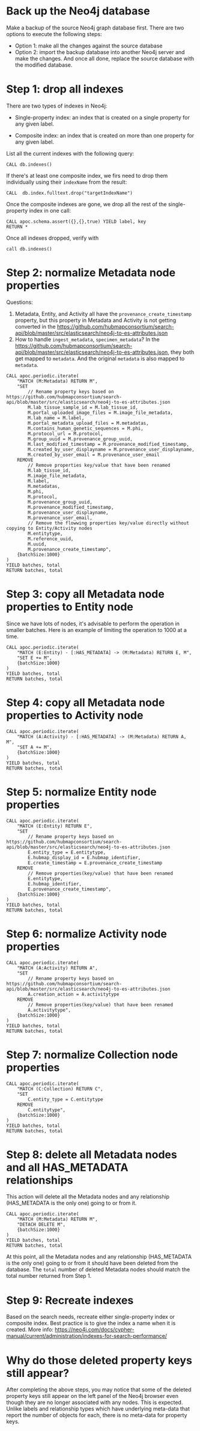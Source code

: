 # Back up the Neo4j database

Make a backup of the source Neo4j graph database first. There are two options to execute the following steps:

- Option 1: make all the changes against the source database
- Option 2: import the backup database into another Neo4j server and make the changes. And once all done, replace the source database with the modified database.

# Step 1: drop all indexes

There are two types of indexes in Neo4j:

- Single-property index: an index that is created on a single property for any given label.

- Composite index: an index that is created on more than one property for any given label.

List all the current indexes with the following query:

````
CALL db.indexes()
````

If there's at least one composite index, we firs need to drop them individually using their `indexName` from the result:

````
CALL  db.index.fulltext.drop("targetIndexName")
````

Once the composite indexes are gone, we drop all the rest of the single-property index in one call:

````
CALL apoc.schema.assert({},{},true) YIELD label, key 
RETURN *
````

Once all indexes dropped, verify with 

````
call db.indexes()
````

# Step 2: normalize Metadata node properties

Questions: 
1. Metadata, Entity, and Activity all have the `provenance_create_timestamp` property, but this property in Metadata and Activity is not getting converted in the https://github.com/hubmapconsortium/search-api/blob/master/src/elasticsearch/neo4j-to-es-attributes.json
2. How to handle `ingest_metadata`, `specimen_metadata`? In the https://github.com/hubmapconsortium/search-api/blob/master/src/elasticsearch/neo4j-to-es-attributes.json, they both get mapped to `metadata`. And the original `metadata` is also mapped to `metadata`.

````
CALL apoc.periodic.iterate(
    "MATCH (M:Metadata) RETURN M", 
    "SET 
        // Rename property keys based on https://github.com/hubmapconsortium/search-api/blob/master/src/elasticsearch/neo4j-to-es-attributes.json
        M.lab_tissue_sample_id = M.lab_tissue_id,
        M.portal_uploaded_image_files = M.image_file_metadata,
        M.lab_name = M.label,
        M.portal_metadata_upload_files = M.metadatas,
        M.contains_human_genetic_sequences = M.phi,
        M.protocol_url = M.protocol,
        M.group_uuid = M.provenance_group_uuid,
        M.last_modified_timestamp = M.provenance_modified_timestamp,
        M.created_by_user_displayname = M.provenance_user_displayname,
        M.created_by_user_email = M.provenance_user_email
    REMOVE 
        // Remove properties key/value that have been renamed
        M.lab_tissue_id,
        M.image_file_metadata,
        M.label,
        M.metadatas,
        M.phi,
        M.protocol,
        M.provenance_group_uuid,
        M.provenance_modified_timestamp,
        M.provenance_user_displayname,
        M.provenance_user_email,
        // Remove the flowwing properties key/value directly without copying to Entity/Activity nodes
        M.entitytype, 
        M.reference_uuid,
        M.uuid, 
        M.provenance_create_timestamp", 
    {batchSize:1000}
)
YIELD batches, total 
RETURN batches, total
````

# Step 3: copy all Metadata node properties to Entity node

Since we have lots of nodes, it's advisable to perform the operation in smaller batches. Here is an example of limiting the operation to 1000 at a time.

````
CALL apoc.periodic.iterate(
    "MATCH (E:Entity) - [:HAS_METADATA] -> (M:Metadata) RETURN E, M", 
    "SET E += M", 
    {batchSize:1000}
)
YIELD batches, total 
RETURN batches, total
````

# Step 4: copy all Metadata node properties to Activity node

````
CALL apoc.periodic.iterate(
    "MATCH (A:Activity) - [:HAS_METADATA] -> (M:Metadata) RETURN A, M", 
    "SET A += M", 
    {batchSize:1000}
)
YIELD batches, total 
RETURN batches, total
````

# Step 5: normalize Entity node properties

````
CALL apoc.periodic.iterate(
    "MATCH (E:Entity) RETURN E", 
    "SET 
        // Rename property keys based on https://github.com/hubmapconsortium/search-api/blob/master/src/elasticsearch/neo4j-to-es-attributes.json
        E.entity_type = E.entitytype,
        E.hubmap_display_id = E.hubmap_identifier,
        E.create_timestamp = E.provenance_create_timestamp
    REMOVE 
        // Remove properties(key/value) that have been renamed
        E.entitytype,
        E.hubmap_identifier,
        E.provenance_create_timestamp", 
    {batchSize:1000}
)
YIELD batches, total 
RETURN batches, total
````

# Step 6: normalize Activity node properties

````
CALL apoc.periodic.iterate(
    "MATCH (A:Activity) RETURN A", 
    "SET 
        // Rename property keys based on https://github.com/hubmapconsortium/search-api/blob/master/src/elasticsearch/neo4j-to-es-attributes.json
        A.creation_action = A.activitytype
    REMOVE 
        // Remove properties(key/value) that have been renamed
        A.activitytype", 
    {batchSize:1000}
)
YIELD batches, total 
RETURN batches, total
````

# Step 7: normalize Collection node properties

````
CALL apoc.periodic.iterate(
    "MATCH (C:Collection) RETURN C", 
    "SET 
        C.entity_type = C.entitytype
    REMOVE 
        C.entitytype", 
    {batchSize:1000}
)
YIELD batches, total 
RETURN batches, total
````

# Step 8: delete all Metadata nodes and all HAS_METADATA relationships

This action will delete all the Metadata nodes and any relationship (HAS_METADATA is the only one) going to or from it.

````
CALL apoc.periodic.iterate(
    "MATCH (M:Metadata) RETURN M", 
    "DETACH DELETE M", 
    {batchSize:1000}
)
YIELD batches, total 
RETURN batches, total
````

At this point, all the Metadata nodes and any relationship (HAS_METADATA is the only one) going to or from it should have been deleted from the database. The `total` number of deleted Metadata nodes should match the total number returned from Step 1.

# Step 9: Recreate indexes

Based on the search needs, recreate either single-property index or composite index. Best practice is to give the index a name when it is created. More info: https://neo4j.com/docs/cypher-manual/current/administration/indexes-for-search-performance/

# Why do those deleted property keys still appear?

After completing the above steps, you may notice that some of the deleted property keys still appear on the left panel of the Neo4j browser even though they are no longer associated with any nodes. This is expected. Unlike labels and relationship types which have underlying meta-data that report the number of objects for each, there is no meta-data for property keys.
